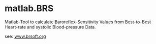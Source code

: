 # matlab.BRS
Matlab-Tool to calculate Baroreflex-Sensitivity Values from Best-to-Best Heart-rate and systolic Blood-pressure Data.

see: www.brsoft.org

